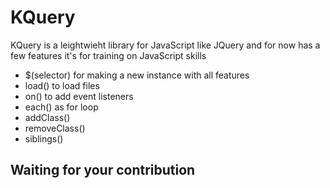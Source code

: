 # KQuery

KQuery is a leightwieht library for JavaScript like JQuery and for now has a few features
it's for training on JavaScript skills

- $(selector) for making a new instance with all features
- load() to load files
- on() to add event listeners
- each() as for loop
- addClass()
- removeClass()
- siblings()

## Waiting for your contribution
